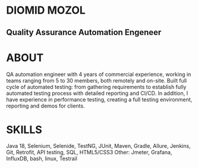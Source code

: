 # DIOMID MOZOL

## Quality Assurance Automation Engeneer

# ABOUT

QA automation engineer with 4 years of commercial experience, working in teams ranging from 5 to 30
members, both remotely and on-site. Built full cycle of automated testing: from gathering requirements to
establish fully automated testing process with detailed reporting and CI/CD.
In addition, I have experience in performance testing, creating a full testing environment, reporting and
demos for clients.

# SKILLS

Java 18, Selenium, Selenide, TestNG, JUnit, Maven, Gradle, Allure, Jenkins, Git, Retrofit, API testing, SQL,
HTML5/CSS3
Other: Jmeter, Grafana, InfluxDB, bash, linux, Testrail

